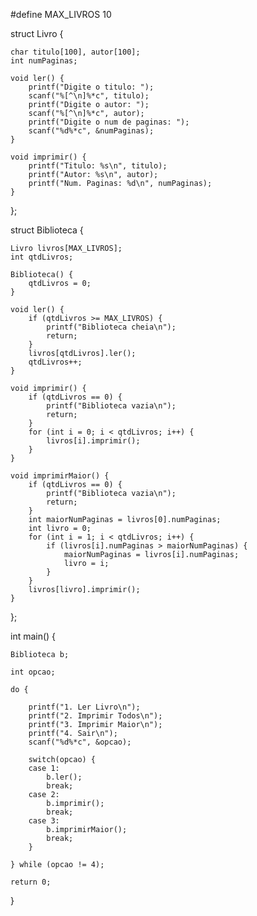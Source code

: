 #define MAX_LIVROS 10

struct Livro {

    char titulo[100], autor[100];
    int numPaginas;

    void ler() {
        printf("Digite o titulo: ");
        scanf("%[^\n]%*c", titulo);
        printf("Digite o autor: ");
        scanf("%[^\n]%*c", autor);
        printf("Digite o num de paginas: ");
        scanf("%d%*c", &numPaginas);
    }

    void imprimir() {
        printf("Titulo: %s\n", titulo);
        printf("Autor: %s\n", autor);
        printf("Num. Paginas: %d\n", numPaginas);
    }

};

struct Biblioteca {

    Livro livros[MAX_LIVROS];
    int qtdLivros;

    Biblioteca() {
        qtdLivros = 0;
    }

    void ler() {
        if (qtdLivros >= MAX_LIVROS) {
            printf("Biblioteca cheia\n");
            return;
        }
        livros[qtdLivros].ler();
        qtdLivros++;
    }

    void imprimir() {
        if (qtdLivros == 0) {
            printf("Biblioteca vazia\n");
            return;
        }
        for (int i = 0; i < qtdLivros; i++) {
            livros[i].imprimir();
        }
    }

    void imprimirMaior() {
        if (qtdLivros == 0) {
            printf("Biblioteca vazia\n");
            return;
        }
        int maiorNumPaginas = livros[0].numPaginas;
        int livro = 0;
        for (int i = 1; i < qtdLivros; i++) {
            if (livros[i].numPaginas > maiorNumPaginas) {
                maiorNumPaginas = livros[i].numPaginas;
                livro = i;
            }
        }
        livros[livro].imprimir();
    }

};

int main() {

    Biblioteca b;

    int opcao;

    do {

        printf("1. Ler Livro\n");
        printf("2. Imprimir Todos\n");
        printf("3. Imprimir Maior\n");
        printf("4. Sair\n");
        scanf("%d%*c", &opcao);

        switch(opcao) {
        case 1:
            b.ler();
            break;
        case 2:
            b.imprimir();
            break;
        case 3:
            b.imprimirMaior();
            break;
        }

    } while (opcao != 4);

    return 0;

}
